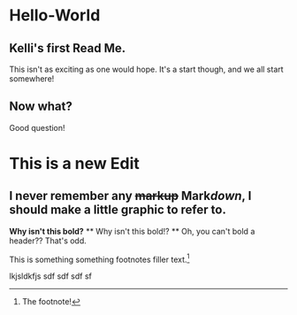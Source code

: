 # Hello-World

## Kelli's first Read Me.
This isn't as exciting as one would hope. It's a start though, and we all start somewhere!

## Now what?
Good question!

# This is a new Edit

## I never remember any ~~markup~~ Mark*down*, I should make a little graphic to refer to.

**Why isn't this bold?**
** Why isn't this bold!? ** Oh, you can't bold a header?? That's odd.

This is something something footnotes filler text.[^­foo­tno­teN­ame]

lkjsldkfjs
sdf
sdf
sdf
sf

[^­foo­tno­teN­ame]: The footnote!